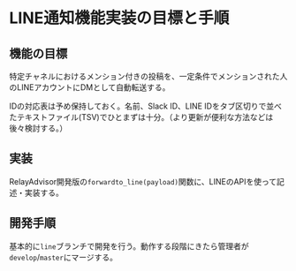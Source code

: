 # LINE通知機能実装の目標と手順

## 機能の目標

特定チャネルにおけるメンション付きの投稿を、一定条件でメンションされた人のLINEアカウントにDMとして自動転送する。

IDの対応表は予め保持しておく。名前、Slack ID、LINE IDをタブ区切りで並べたテキストファイル(TSV)でひとまずは十分。（より更新が便利な方法などは後々検討する。）

## 実装

RelayAdvisor開発版の`forwardto_line(payload)`関数に、LINEのAPIを使って記述・実装する。

## 開発手順

基本的に`line`ブランチで開発を行う。動作する段階にきたら管理者が`develop`/`master`にマージする。

